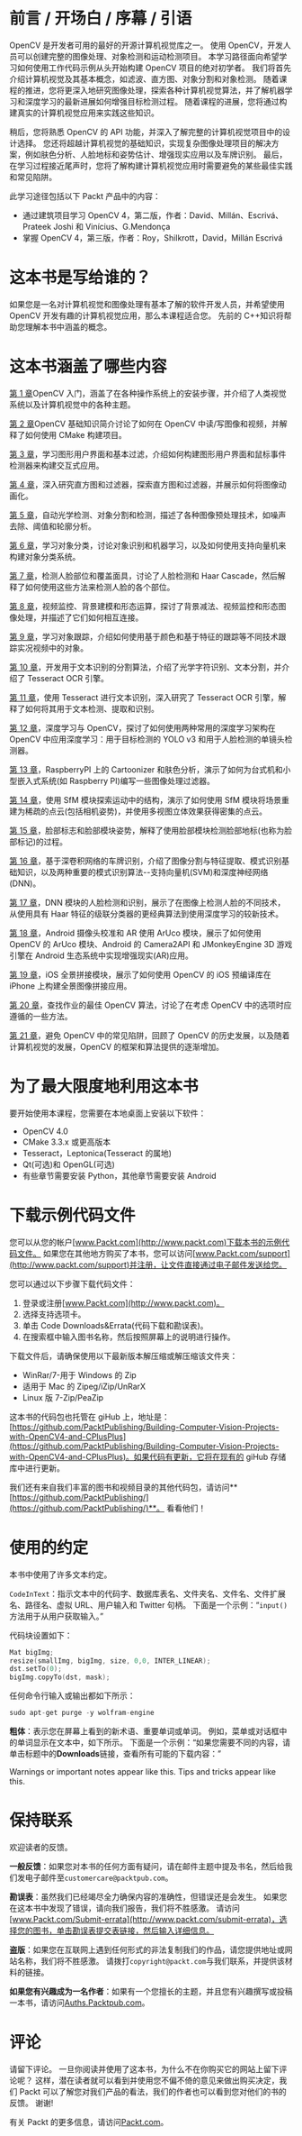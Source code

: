 # 前言 / 开场白 / 序幕 / 引语

OpenCV 是开发者可用的最好的开源计算机视觉库之一。 使用 OpenCV，开发人员可以创建完整的图像处理、对象检测和运动检测项目。 本学习路径面向希望学习如何使用工作代码示例从头开始构建 OpenCV 项目的绝对初学者。 我们将首先介绍计算机视觉及其基本概念，如滤波、直方图、对象分割和对象检测。 随着课程的推进，您将更深入地研究图像处理，探索各种计算机视觉算法，并了解机器学习和深度学习的最新进展如何增强目标检测过程。 随着课程的进展，您将通过构建真实的计算机视觉应用来实践这些知识。

稍后，您将熟悉 OpenCV 的 API 功能，并深入了解完整的计算机视觉项目中的设计选择。 您还将超越计算机视觉的基础知识，实现复杂图像处理项目的解决方案，例如肤色分析、人脸地标和姿势估计、增强现实应用以及车牌识别。 最后，在学习过程接近尾声时，您将了解构建计算机视觉应用时需要避免的某些最佳实践和常见陷阱。

此学习途径包括以下 Packt 产品中的内容：

*   通过建筑项目学习 OpenCV 4，第二版，作者：David、Millán、Escrivá、Prateek Joshi 和 Vinícius、G.Mendonça
*   掌握 OpenCV 4，第三版，作者：Roy，Shilkrott，David，Millán Escrivá

# 这本书是写给谁的？

如果您是一名对计算机视觉和图像处理有基本了解的软件开发人员，并希望使用 OpenCV 开发有趣的计算机视觉应用，那么本课程适合您。 先前的 C++知识将帮助您理解本书中涵盖的概念。

# 这本书涵盖了哪些内容

[第 1 章](https://cdp.packtpub.com/buildingcomputervisionprojectswithopencv4andcplusplus/wp-admin/post.php?post=79&action=edit)OpenCV 入门，涵盖了在各种操作系统上的安装步骤，并介绍了人类视觉系统以及计算机视觉中的各种主题。

[第 2 章](https://cdp.packtpub.com/buildingcomputervisionprojectswithopencv4andcplusplus/wp-admin/post.php?post=80&action=edit)OpenCV 基础知识简介讨论了如何在 OpenCV 中读/写图像和视频，并解释了如何使用 CMake 构建项目。

[第 3 章](https://cdp.packtpub.com/buildingcomputervisionprojectswithopencv4andcplusplus/wp-admin/post.php?post=76&action=edit)，学习图形用户界面和基本过滤，介绍如何构建图形用户界面和鼠标事件检测器来构建交互式应用。

[第 4 章](https://cdp.packtpub.com/buildingcomputervisionprojectswithopencv4andcplusplus/wp-admin/post.php?post=75&action=edit)，深入研究直方图和过滤器，探索直方图和过滤器，并展示如何将图像动画化。

[第 5 章](https://cdp.packtpub.com/buildingcomputervisionprojectswithopencv4andcplusplus/wp-admin/post.php?post=78&action=edit)，自动光学检测、对象分割和检测，描述了各种图像预处理技术，如噪声去除、阈值和轮廓分析。

[第 6 章](https://cdp.packtpub.com/buildingcomputervisionprojectswithopencv4andcplusplus/wp-admin/post.php?post=73&action=edit)，学习对象分类，讨论对象识别和机器学习，以及如何使用支持向量机来构建对象分类系统。

[第 7 章](https://cdp.packtpub.com/buildingcomputervisionprojectswithopencv4andcplusplus/wp-admin/post.php?post=77&action=edit)，检测人脸部位和覆盖面具，讨论了人脸检测和 Haar Cascade，然后解释了如何使用这些方法来检测人脸的各个部位。

[第 8 章](https://cdp.packtpub.com/buildingcomputervisionprojectswithopencv4andcplusplus/wp-admin/post.php?post=70&action=edit)，视频监控、背景建模和形态运算，探讨了背景减法、视频监控和形态图像处理，并描述了它们如何相互连接。

[第 9 章](https://cdp.packtpub.com/buildingcomputervisionprojectswithopencv4andcplusplus/wp-admin/post.php?post=74&action=edit)，学习对象跟踪，介绍如何使用基于颜色和基于特征的跟踪等不同技术跟踪实况视频中的对象。

[第 10 章](https://cdp.packtpub.com/buildingcomputervisionprojectswithopencv4andcplusplus/wp-admin/post.php?post=72&action=edit)，开发用于文本识别的分割算法，介绍了光学字符识别、文本分割，并介绍了 Tesseract OCR 引擎。

[第 11 章](https://cdp.packtpub.com/buildingcomputervisionprojectswithopencv4andcplusplus/wp-admin/post.php?post=71&action=edit)，使用 Tesseract 进行文本识别，深入研究了 Tesseract OCR 引擎，解释了如何将其用于文本检测、提取和识别。

[第 12 章](https://cdp.packtpub.com/buildingcomputervisionprojectswithopencv4andcplusplus/wp-admin/post.php?post=69&action=edit)，深度学习与 OpenCV，探讨了如何使用两种常用的深度学习架构在 OpenCV 中应用深度学习：用于目标检测的 YOLO v3 和用于人脸检测的单镜头检测器。

[第 13 章](https://cdp.packtpub.com/buildingcomputervisionprojectswithopencv4andcplusplus/wp-admin/post.php?post=68&action=edit)，RaspberryPI 上的 Cartoonizer 和肤色分析，演示了如何为台式机和小型嵌入式系统(如 Raspberry PI)编写一些图像处理过滤器。

[第 14 章](https://cdp.packtpub.com/buildingcomputervisionprojectswithopencv4andcplusplus/wp-admin/post.php?post=65&action=edit)，使用 SfM 模块探索运动中的结构，演示了如何使用 SfM 模块将场景重建为稀疏的点云(包括相机姿势)，并使用多视图立体效果获得密集的点云。

[第 15 章](https://cdp.packtpub.com/buildingcomputervisionprojectswithopencv4andcplusplus/wp-admin/post.php?post=62&action=edit)，脸部标志和脸部模块姿势，解释了使用脸部模块检测脸部地标(也称为脸部标记)的过程。

[第 16 章](https://cdp.packtpub.com/buildingcomputervisionprojectswithopencv4andcplusplus/wp-admin/post.php?post=63&action=edit)，基于深卷积网络的车牌识别，介绍了图像分割与特征提取、模式识别基础知识，以及两种重要的模式识别算法--支持向量机(SVM)和深度神经网络(DNN)。

[第 17 章](https://cdp.packtpub.com/buildingcomputervisionprojectswithopencv4andcplusplus/wp-admin/post.php?post=64&action=edit)，DNN 模块的人脸检测和识别，展示了在图像上检测人脸的不同技术，从使用具有 Haar 特征的级联分类器的更经典算法到使用深度学习的较新技术。

[第 18 章](https://cdp.packtpub.com/buildingcomputervisionprojectswithopencv4andcplusplus/wp-admin/post.php?post=67&action=edit)，Android 摄像头校准和 AR 使用 ArUco 模块，展示了如何使用 OpenCV 的 ArUco 模块、Android 的 Camera2API 和 JMonkeyEngine 3D 游戏
引擎在 Android 生态系统中实现增强现实(AR)应用。

[第 19 章](https://cdp.packtpub.com/buildingcomputervisionprojectswithopencv4andcplusplus/wp-admin/post.php?post=59&action=edit)，iOS 全景拼接模块，展示了如何使用 OpenCV 的 iOS 预编译库在 iPhone 上构建全景图像拼接应用。

[第 20 章](https://cdp.packtpub.com/buildingcomputervisionprojectswithopencv4andcplusplus/wp-admin/post.php?post=61&action=edit)，查找作业的最佳 OpenCV 算法，讨论了在考虑 OpenCV 中的选项时应遵循的一些方法。

[第 21 章](https://cdp.packtpub.com/buildingcomputervisionprojectswithopencv4andcplusplus/wp-admin/post.php?post=60&action=edit)，避免 OpenCV 中的常见陷阱，回顾了 OpenCV 的历史发展，以及随着计算机视觉的发展，OpenCV 的框架和算法提供的逐渐增加。

# 为了最大限度地利用这本书

要开始使用本课程，您需要在本地桌面上安装以下软件：

*   OpenCV 4.0
*   CMake 3.3.x 或更高版本
*   Tesseract，Leptonica(Tesseract 的属地)
*   Qt(可选)和 OpenGL(可选)
*   有些章节需要安装 Python，其他章节需要安装 Android

# 下载示例代码文件

您可以从您的帐户[www.Packt.com](http://www.packt.com)下载本书的示例代码文件。 如果您在其他地方购买了本书，您可以访问[www.Packt.com/support](http://www.packt.com/support)并注册，让文件直接通过电子邮件发送给您。

您可以通过以下步骤下载代码文件：

1.  登录或注册[www.Packt.com](http://www.packt.com)。
2.  选择支持选项卡。
3.  单击 Code Downloads&Errata(代码下载和勘误表)。
4.  在搜索框中输入图书名称，然后按照屏幕上的说明进行操作。

下载文件后，请确保使用以下最新版本解压缩或解压缩该文件夹：

*   WinRar/7-用于 Windows 的 Zip
*   适用于 Mac 的 Zipeg/iZip/UnRarX
*   Linux 版 7-Zip/PeaZip

这本书的代码包也托管在 giHub 上，地址是：[https://github.com/PacktPublishing/Building-Computer-Vision-Projects-with-OpenCV4-and-CPlusPlus](https://github.com/PacktPublishing/Building-Computer-Vision-Projects-with-OpenCV4-and-CPlusPlus)。如果代码有更新，它将在现有的 giHub 存储库中进行更新。

我们还有来自我们丰富的图书和视频目录的其他代码包，请访问**[https://github.com/PacktPublishing/](https://github.com/PacktPublishing/)**。 看看他们！

# 使用的约定

本书中使用了许多文本约定。

`CodeInText`：指示文本中的代码字、数据库表名、文件夹名、文件名、文件扩展名、路径名、虚拟 URL、用户输入和 Twitter 句柄。 下面是一个示例：“`input()`方法用于从用户获取输入。”

代码块设置如下：

```cpp
Mat bigImg;
resize(smallImg, bigImg, size, 0,0, INTER_LINEAR);
dst.setTo(0);
bigImg.copyTo(dst, mask);
```

任何命令行输入或输出都如下所示：

```cpp
sudo apt-get purge -y wolfram-engine
```

**粗体**：表示您在屏幕上看到的新术语、重要单词或单词。 例如，菜单或对话框中的单词显示在文本中，如下所示。 下面是一个示例：“如果您需要不同的内容，请单击标题中的**Downloads**链接，查看所有可能的下载内容：”

Warnings or important notes appear like this. Tips and tricks appear like this.

# 保持联系

欢迎读者的反馈。

**一般反馈**：如果您对本书的任何方面有疑问，请在邮件主题中提及书名，然后给我们发电子邮件至`customercare@packtpub.com`。

**勘误表**：虽然我们已经竭尽全力确保内容的准确性，但错误还是会发生。 如果您在这本书中发现了错误，请向我们报告，我们将不胜感激。 请访问[www.Packt.com/Submit-errata](http://www.packt.com/submit-errata)，选择您的图书，单击勘误表提交表链接，然后输入详细信息。

**盗版**：如果您在互联网上遇到任何形式的非法复制我们的作品，请您提供地址或网站名称，我们将不胜感激。 请拨打`copyright@packt.com`与我们联系，并提供该材料的链接。

**如果您有兴趣成为一名作者**：如果有一个您擅长的主题，并且您有兴趣撰写或投稿一本书，请访问[Auths.Packtpub.com](http://authors.packtpub.com/)。

# 评论

请留下评论。 一旦你阅读并使用了这本书，为什么不在你购买它的网站上留下评论呢？ 这样，潜在读者就可以看到并使用您不偏不倚的意见来做出购买决定，我们 Packt 可以了解您对我们产品的看法，我们的作者也可以看到您对他们的书的反馈。 谢谢!

有关 Packt 的更多信息，请访问[Packt.com](http://www.packt.com/)。